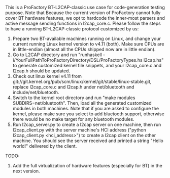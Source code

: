 This is a ProFactory BT-L2CAP-classic use case for code-generation testing purpose.
Note that Because the current version of ProFactory cannot fully cover BT hardware features, we opt to hardcode the inner-most parsers and active message sending functions in l2cap_core.c.
Please follow the steps to have a running BT-L2CAP-classic protocol customized by us: 
1. Prepare two BT-available machines running on Linux, and change your current running Linux kernel version to v4.11 (both). Make sure CPUs are in little-endian (almost all the CPUs shipped now are in little endian).
2. Go to L2CAP directory and run "runhaskell -i/YourFullPathToProFactoryDirectory/DSL/ProFactoryTypes.hs l2cap.hs" to generate customized kernel file snippets, and your l2cap_core.c and l2cap.h should be updated.
3. Check out linux kernel v4.11 from git://git.kernel.org/pub/scm/linux/kernel/git/stable/linux-stable.git, replace l2cap_core.c and l2cap.h under net/bluetooth and include/net/bluetooth. 
4. Switch to the kernel root directory and run "make modules SUBDIRS=net/bluetooth". Then, load all the generated customized modules in both machines. Note that if you are asked to configure the kernel, please make sure you select to add bluetooth support, otherwise there would be no make target for any bluetooth modules.
5. Run l2cap_server.py to create a l2cap server on one machine, then run l2cap_client.py with the server machine's HCI address ("python l2cap_client.py <hci_address>") to create a l2cap client on the other machine. You should see the server received and printed a string "Hello world!" delivered by the client.

TODO:
1. Add the full virtualization of hardware features (especially for BT) in the next version.

